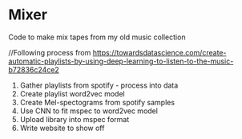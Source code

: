# Mixer
Code to make mix tapes from my old music collection

//Following process from https://towardsdatascience.com/create-automatic-playlists-by-using-deep-learning-to-listen-to-the-music-b72836c24ce2

1) Gather playlists from spotify - process into data
2) Create playlist word2vec model
3) Create Mel-spectograms from spotify samples
4) Use CNN to fit mspec to word2vec model
5) Upload library into mspec format
6) Write website to show off
